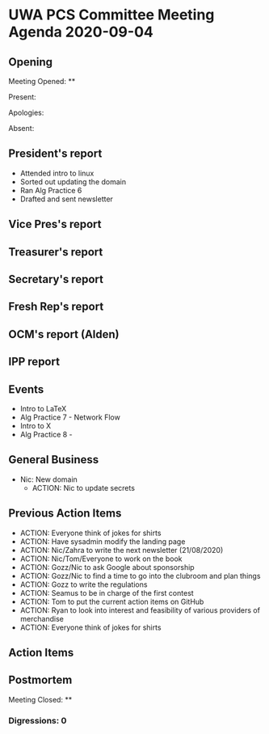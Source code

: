 # UWA PCS Committee Meeting Agenda 2020-09-04

## Opening

Meeting Opened: **

Present:

Apologies:

Absent:

## President's report
- Attended intro to linux
- Sorted out updating the domain
- Ran Alg Practice 6
- Drafted and sent newsletter

## Vice Pres's report

## Treasurer's report

## Secretary's report

## Fresh Rep's report

## OCM's report (Alden)

## IPP report

## Events
- Intro to LaTeX
- Alg Practice 7 - Network Flow
- Intro to X
- Alg Practice 8 - 

## General Business
- Nic: New domain
  - ACTION: Nic to update secrets

## Previous Action Items

- ACTION: Everyone think of jokes for shirts
- ACTION: Have sysadmin modify the landing page
- ACTION: Nic/Zahra to write the next newsletter (21/08/2020)
- ACTION: Nic/Tom/Everyone to work on the book
- ACTION: Gozz/Nic to ask Google about sponsorship
- ACTION: Gozz/Nic to find a time to go into the clubroom and plan things
- ACTION: Gozz to write the regulations
- ACTION: Seamus to be in charge of the first contest
- ACTION: Tom to put the current action items on GitHub
- ACTION: Ryan to look into interest and feasibility of various providers of merchandise
- ACTION: Everyone think of jokes for shirts

## Action Items

## Postmortem

Meeting Closed: **

### Digressions: 0
